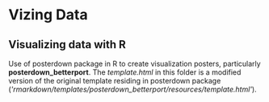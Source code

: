 # Vizing Data
## Visualizing data with R

Use of posterdown package in R to create visualization posters, particularly **posterdown_betterport**.
The *template.html* in this folder is a modified version of the original template residing in posterdown package (*'rmarkdown/templates/posterdown_betterport/resources/template.html'*).


